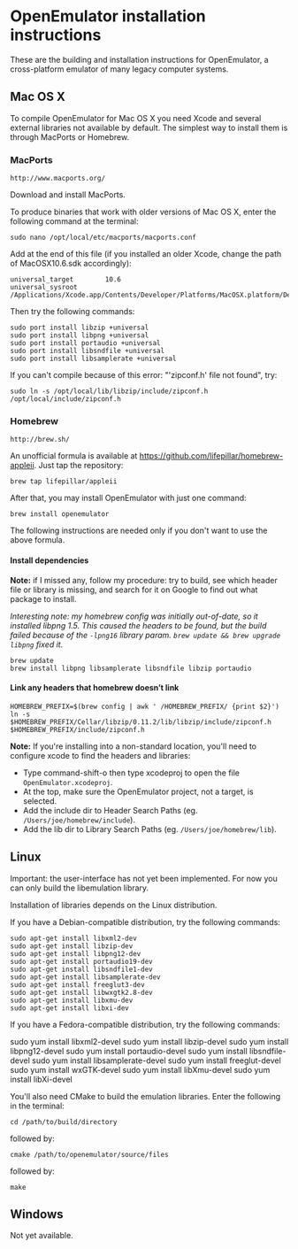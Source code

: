 # OpenEmulator installation instructions

These are the building and installation instructions for OpenEmulator, a cross-platform emulator of many legacy computer
systems.

## Mac OS X

To compile OpenEmulator for Mac OS X you need Xcode and several
external libraries not available by default. The simplest way to install them is through MacPorts or Homebrew.

### MacPorts

	http://www.macports.org/

Download and install MacPorts.

To produce binaries that work with older versions of Mac OS X, enter the
following command at the terminal:

	sudo nano /opt/local/etc/macports/macports.conf

Add at the end of this file (if you installed an older Xcode,
change the path of MacOSX10.6.sdk accordingly):

	universal_target        10.6
	universal_sysroot       /Applications/Xcode.app/Contents/Developer/Platforms/MacOSX.platform/Developer/SDKs/MacOSX10.6.sdk

Then try the following commands:

	sudo port install libzip +universal
	sudo port install libpng +universal
	sudo port install portaudio +universal
	sudo port install libsndfile +universal
	sudo port install libsamplerate +universal

If you can't compile because of this error: "'zipconf.h' file not found", try:

	sudo ln -s /opt/local/lib/libzip/include/zipconf.h /opt/local/include/zipconf.h 

### Homebrew

	http://brew.sh/

An unofficial formula is available at https://github.com/lifepillar/homebrew-appleii.
Just tap the repository:

    brew tap lifepillar/appleii

After that, you may install OpenEmulator with just one command:

    brew install openemulator

The following instructions are needed only if you don't want to use the above formula.

#### Install dependencies

**Note:** if I missed any, follow my procedure: try to build, see which header file or library is
missing, and search for it on Google to find out what package to install.

_Interesting note: my homebrew config was initially out-of-date, so it installed libpng 1.5.
This caused the headers to be found, but the build failed because of the `-lpng16` library param.
`brew update && brew upgrade libpng` fixed it._

	brew update
	brew install libpng libsamplerate libsndfile libzip portaudio

#### Link any headers that homebrew doesn’t link

	HOMEBREW_PREFIX=$(brew config | awk ' /HOMEBREW_PREFIX/ {print $2}')
	ln -s $HOMEBREW_PREFIX/Cellar/libzip/0.11.2/lib/libzip/include/zipconf.h $HOMEBREW_PREFIX/include/zipconf.h

**Note:** If you're installing into a non-standard location, you'll need to configure
xcode to find the headers and libraries:
- Type command-shift-o then type xcodeproj to open the file `OpenEmulator.xcodeproj`.
- At the top, make sure the OpenEmulator project, not a target, is selected.
- Add the include dir to Header Search Paths (eg. `/Users/joe/homebrew/include`).
- Add the lib dir to Library Search Paths (eg. `/Users/joe/homebrew/lib`).
        
        

## Linux

Important: the user-interface has not yet been implemented. For now
you can only build the libemulation library.

Installation of libraries depends on the Linux distribution.

If you have a Debian-compatible distribution, try the following
commands:

	sudo apt-get install libxml2-dev
	sudo apt-get install libzip-dev
	sudo apt-get install libpng12-dev
	sudo apt-get install portaudio19-dev
	sudo apt-get install libsndfile1-dev
	sudo apt-get install libsamplerate-dev
	sudo apt-get install freeglut3-dev
	sudo apt-get install libwxgtk2.8-dev
	sudo apt-get install libxmu-dev
	sudo apt-get install libxi-dev

If you have a Fedora-compatible distribution, try the following
commands:

sudo yum install libxml2-devel
sudo yum install libzip-devel
sudo yum install libpng12-devel
sudo yum install portaudio-devel
sudo yum install libsndfile-devel
sudo yum install libsamplerate-devel
sudo yum install freeglut-devel
sudo yum install wxGTK-devel
sudo yum install libXmu-devel
sudo yum install libXi-devel

You'll also need CMake to build the emulation libraries. Enter the following
in the terminal:

	cd /path/to/build/directory

followed by:

	cmake /path/to/openemulator/source/files

followed by:

	make
	
## Windows

Not yet available.
